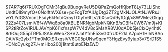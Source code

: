 $START$q6t7RUXOgTCMr31qBu9BuogvReU5DQPaZmQoHKjbnT8Ly73LLiShcUndtDII9myfQ+0NolfthVX6se+pdFogTzfAlUgDtg3ZT2gMkNJOLAtNJWRsJlwYLYdGSVncnLFsdy6kRctdQr5yTOIyfn6tLs2bXsoQd9yfDgl/x8WVMezGkqq92Zs407LsmIV6f+WWq6p8a0itBUBNRNgbMpkNQKnB/sCBlf+0W67/m9j+KISP2tiRtZoVIRULJAVYpK6I1xfnspW7V4dV8cSMsXR8VJ0qADb5jeCIxQy4htK8r9OujG55pTRP5JSA5uWebZS+V2JatYfmE53vG0frU0F2kLA7poH1HlhNBAoDAiVKc2yIx1FTm0MCtSRxqsiVV6G05pUNw9qenF3HgzEvy9yiup3v7SrD1S5+DNcDyukg27J+mHbo200j1itmt8utoENz$END$